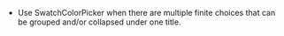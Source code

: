 - Use SwatchColorPicker when there are multiple finite choices that can be grouped and/or collapsed under one title.
